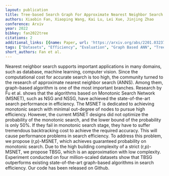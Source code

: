 ```yaml
---
layout: publication
title: Tree-based Search Graph For Approximate Nearest Neighbor Search
authors: Xiaobin Fan, Xiaoping Wang, Kai Lu, Lei Xue, Jinjing Zhao
conference: Arxiv
year: 2022
bibkey: fan2022tree
citations: 2
additional_links: [{name: Paper, url: 'https://arxiv.org/abs/2201.03237'}]
tags: ["Datasets", "Efficiency", "Evaluation", "Graph Based ANN", "Tree Based ANN"]
short_authors: Fan et al.
---
```

Nearest neighbor search supports important applications in many domains, such
as database, machine learning, computer vision. Since the computational cost
for accurate search is too high, the community turned to the research of
approximate nearest neighbor search (ANNS). Among them, graph-based algorithm
is one of the most important branches. Research by Fu et al. shows that the
algorithms based on Monotonic Search Network (MSNET), such as NSG and NSSG,
have achieved the state-of-the-art search performance in efficiency. The MSNET
is dedicated to achieving monotonic search with minimal out-degree of nodes to
pursue high efficiency. However, the current MSNET designs did not optimize the
probability of the monotonic search, and the lower bound of the probability is
only 50%. If they fail in monotonic search stage, they have to suffer
tremendous backtracking cost to achieve the required accuracy. This will cause
performance problems in search efficiency. To address this problem, we propose
(r,p)-MSNET, which achieves guaranteed probability on monotonic search. Due to
the high building complexity of a strict (r,p)-MSNET, we propose TBSG, which is
an approximation with low complexity. Experiment conducted on four
million-scaled datasets show that TBSG outperforms existing state-of-the-art
graph-based algorithms in search efficiency. Our code has been released on
Github.